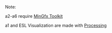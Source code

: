 Note: 

a2-a6 require [MinGfx Toolkit](https://github.com/ivlab/MinGfx)

a1 and ESL Visualization are made with [Processing](https://processing.org/)
